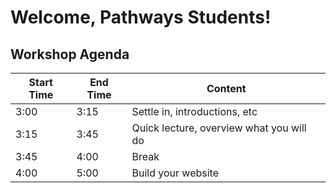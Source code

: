 Welcome, Pathways Students!
=================

## Workshop Agenda

Start Time  | End Time| Content
------------- | -------------| -------------
3:00  | 3:15| Settle in, introductions, etc
3:15  | 3:45| Quick lecture, overview what you will do
3:45  | 4:00 | Break
4:00  | 5:00 | Build your website
